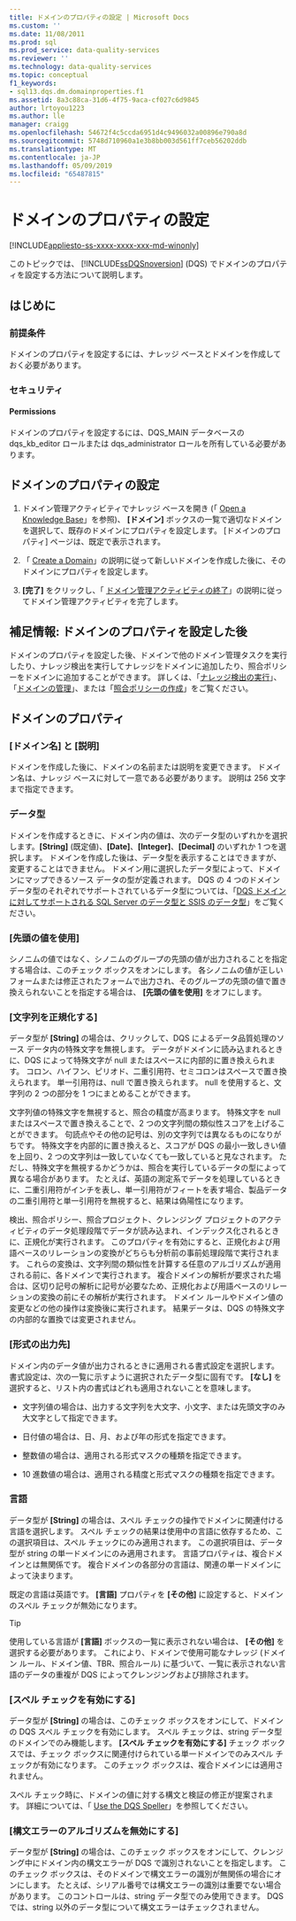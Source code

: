 ```yaml
---
title: ドメインのプロパティの設定 | Microsoft Docs
ms.custom: ''
ms.date: 11/08/2011
ms.prod: sql
ms.prod_service: data-quality-services
ms.reviewer: ''
ms.technology: data-quality-services
ms.topic: conceptual
f1_keywords:
- sql13.dqs.dm.domainproperties.f1
ms.assetid: 8a3c88ca-31d6-4f75-9aca-cf027c6d9845
author: lrtoyou1223
ms.author: lle
manager: craigg
ms.openlocfilehash: 54672f4c5ccda6951d4c9496032a00896e790a8d
ms.sourcegitcommit: 5748d710960a1e3b8bb003d561ff7ceb56202ddb
ms.translationtype: MT
ms.contentlocale: ja-JP
ms.lasthandoff: 05/09/2019
ms.locfileid: "65487815"
---
```

# <a name="set-domain-properties"></a>ドメインのプロパティの設定

[!INCLUDE[appliesto-ss-xxxx-xxxx-xxx-md-winonly](../includes/appliesto-ss-xxxx-xxxx-xxx-md-winonly.md)]

  このトピックでは、 [!INCLUDE[ssDQSnoversion](../includes/ssdqsnoversion-md.md)] (DQS) でドメインのプロパティを設定する方法について説明します。  
  
##  <a name="BeforeYouBegin"></a> はじめに  
  
###  <a name="Prerequisites"></a> 前提条件  
 ドメインのプロパティを設定するには、ナレッジ ベースとドメインを作成しておく必要があります。  
  
###  <a name="Security"></a> セキュリティ  
  
####  <a name="Permissions"></a> Permissions  
 ドメインのプロパティを設定するには、DQS_MAIN データベースの dqs_kb_editor ロールまたは dqs_administrator ロールを所有している必要があります。  
  
##  <a name="Set"></a> ドメインのプロパティの設定  
  
1.  ドメイン管理アクティビティでナレッジ ベースを開き (「 [Open a Knowledge Base](../data-quality-services/open-a-knowledge-base.md)」を参照)、 **[ドメイン]** ボックスの一覧で適切なドメインを選択して、既存のドメインにプロパティを設定します。 [ドメインのプロパティ] ページは、既定で表示されます。  
  
2.  「 [Create a Domain](../data-quality-services/create-a-domain.md)」の説明に従って新しいドメインを作成した後に、そのドメインにプロパティを設定します。  
  
3.  **[完了]** をクリックし、「 [ドメイン管理アクティビティの終了](https://msdn.microsoft.com/library/ab6505ad-3090-453b-bb01-58435e7fa7c0)」の説明に従ってドメイン管理アクティビティを完了します。  
  
##  <a name="FollowUp"></a>補足情報: ドメインのプロパティを設定した後  
 ドメインのプロパティを設定した後、ドメインで他のドメイン管理タスクを実行したり、ナレッジ検出を実行してナレッジをドメインに追加したり、照合ポリシーをドメインに追加することができます。 詳しくは、「[ナレッジ検出の実行](../data-quality-services/perform-knowledge-discovery.md)」、「[ドメインの管理](../data-quality-services/managing-a-domain.md)」、または「[照合ポリシーの作成](../data-quality-services/create-a-matching-policy.md)」をご覧ください。  
  
##  <a name="Properties"></a> ドメインのプロパティ  
  
###  <a name="Name"></a> [ドメイン名] と [説明]  
 ドメインを作成した後に、ドメインの名前または説明を変更できます。 ドメイン名は、ナレッジ ベースに対して一意である必要があります。 説明は 256 文字まで指定できます。  
  
###  <a name="Type"></a> データ型  
 ドメインを作成するときに、ドメイン内の値は、次のデータ型のいずれかを選択します。**[String]** (既定値)、**[Date]**、**[Integer]**、**[Decimal]** のいずれか 1 つを選択します。 ドメインを作成した後は、データ型を表示することはできますが、変更することはできません。 ドメイン用に選択したデータ型によって、ドメインにマップできるソース データの型が定義されます。 DQS の 4 つのドメイン データ型のそれぞれでサポートされているデータ型については、「[DQS ドメインに対してサポートされる SQL Server のデータ型と SSIS のデータ型](../data-quality-services/supported-sql-server-and-ssis-data-types-for-dqs-domains.md)」をご覧ください。  
  
###  <a name="Leading"></a> [先頭の値を使用]  
 シノニムの値ではなく、シノニムのグループの先頭の値が出力されることを指定する場合は、このチェック ボックスをオンにします。 各シノニムの値が正しいフォームまたは修正されたフォームで出力され、そのグループの先頭の値で置き換えられないことを指定する場合は、 **[先頭の値を使用]** をオフにします。  
  
###  <a name="Normalize"></a> [文字列を正規化する]  
 データ型が **[String]** の場合は、クリックして、DQS によるデータ品質処理のソース データ内の特殊文字を無視します。 データがドメインに読み込まれるときに、DQS によって特殊文字が null またはスペースに内部的に置き換えられます。 コロン、ハイフン、ピリオド、二重引用符、セミコロンはスペースで置き換えられます。 単一引用符は、null で置き換えられます。 null を使用すると、文字列の 2 つの部分を 1 つにまとめることができます。  
  
 文字列値の特殊文字を無視すると、照合の精度が高まります。 特殊文字を null またはスペースで置き換えることで、2 つの文字列間の類似性スコアを上げることができます。 句読点やその他の記号は、別の文字列では異なるものになりがちです。 特殊文字を内部的に置き換えると、スコアが DQS の最小一致しきい値を上回り、2 つの文字列は一致していなくても一致していると見なされます。 ただし、特殊文字を無視するかどうかは、照合を実行しているデータの型によって異なる場合があります。 たとえば、英語の測定系でデータを処理しているときに、二重引用符がインチを表し、単一引用符がフィートを表す場合、製品データの二重引用符と単一引用符を無視すると、結果は偽陽性になります。  
  
 検出、照合ポリシー、照合プロジェクト、クレンジング プロジェクトのアクティビティのデータ処理段階でデータが読み込まれ、インデックス化されるときに、正規化が実行されます。 このプロパティを有効にすると、正規化および用語ベースのリレーションの変換がどちらも分析前の事前処理段階で実行されます。 これらの変換は、文字列間の類似性を計算する任意のアルゴリズムが適用される前に、各ドメインで実行されます。 複合ドメインの解析が要求された場合は、区切り記号の解析に記号が必要なため、正規化および用語ベースのリレーションの変換の前にその解析が実行されます。 ドメイン ルールやドメイン値の変更などの他の操作は変換後に実行されます。 結果データは、DQS の特殊文字の内部的な置換では変更されません。  
  
###  <a name="Format"></a> [形式の出力先]  
 ドメイン内のデータ値が出力されるときに適用される書式設定を選択します。 書式設定は、次の一覧に示すように選択されたデータ型に固有です。 **[なし]** を選択すると、リスト内の書式はどれも適用されないことを意味します。  
  
-   文字列値の場合は、出力する文字列を大文字、小文字、または先頭文字のみ大文字として指定できます。  
  
-   日付値の場合は、日、月、および年の形式を指定できます。  
  
-   整数値の場合は、適用される形式マスクの種類を指定できます。  
  
-   10 進数値の場合は、適用される精度と形式マスクの種類を指定できます。  
  
###  <a name="Language"></a> 言語  
 データ型が **[String]** の場合は、スペル チェックの操作でドメインに関連付ける言語を選択します。 スペル チェックの結果は使用中の言語に依存するため、この選択項目は、スペル チェックにのみ適用されます。 この選択項目は、データ型が string の単一ドメインにのみ適用されます。 言語プロパティは、複合ドメインとは無関係です。 複合ドメインの各部分の言語は、関連の単一ドメインによって決まります。  
  
 既定の言語は英語です。 **[言語]** プロパティを **[その他]** に設定すると、ドメインのスペル チェックが無効になります。  
  
> [!TIP]  
>  使用している言語が **[言語]** ボックスの一覧に表示されない場合は、 **[その他]** を選択する必要があります。 これにより、ドメインで使用可能なナレッジ (ドメイン ルール、ドメイン値、TBR、照合ルール) に基づいて、一覧に表示されない言語のデータの重複が DQS によってクレンジングおよび排除されます。  
  
###  <a name="Speller"></a> [スペル チェックを有効にする]  
 データ型が **[String]** の場合は、このチェック ボックスをオンにして、ドメインの DQS スペル チェックを有効にします。 スペル チェックは、string データ型のドメインでのみ機能します。 **[スペル チェックを有効にする]** チェック ボックスでは、チェック ボックスに関連付けられている単一ドメインでのみスペル チェックが有効になります。 このチェック ボックスは、複合ドメインには適用されません。  
  
 スペル チェック時に、ドメインの値に対する構文と検証の修正が提案されます。 詳細については、「 [Use the DQS Speller](../data-quality-services/use-the-dqs-speller.md)」を参照してください。  
  
###  <a name="Syntax"></a> [構文エラーのアルゴリズムを無効にする]  
 データ型が **[String]** の場合は、このチェック ボックスをオンにして、クレンジング中にドメイン内の構文エラーが DQS で識別されないことを指定します。 このチェック ボックスは、そのドメインで構文エラーの識別が無関係の場合にオンにします。 たとえば、シリアル番号では構文エラーの識別は重要でない場合があります。 このコントロールは、string データ型でのみ使用できます。 DQS では、string 以外のデータ型について構文エラーはチェックされません。  
  
  
